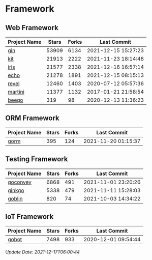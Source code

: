 # Framework

## Web Framework
| Project Name | Stars | Forks | Last Commit |
| ------------ | ----- | ----- | ----------- |
| [gin](https://github.com/gin-gonic/gin) | 53909 | 6134 | 2021-12-15 15:27:23 |
| [kit](https://github.com/go-kit/kit) | 21913 | 2222 | 2021-11-23 18:14:48 |
| [iris](https://github.com/kataras/iris) | 21577 | 2338 | 2021-12-16 16:57:14 |
| [echo](https://github.com/labstack/echo) | 21278 | 1891 | 2021-12-15 08:15:13 |
| [revel](https://github.com/revel/revel) | 12460 | 1403 | 2020-07-12 05:57:36 |
| [martini](https://github.com/go-martini/martini) | 11377 | 1132 | 2017-01-21 21:58:54 |
| [beego](https://github.com/astaxie/beego) | 319 | 98 | 2020-12-13 11:36:23 |

## ORM Framework
| Project Name | Stars | Forks | Last Commit |
| ------------ | ----- | ----- | ----------- |
| [gorm](https://github.com/jinzhu/gorm) | 395 | 124 | 2021-11-20 01:15:37 |

## Testing Framework
| Project Name | Stars | Forks | Last Commit |
| ------------ | ----- | ----- | ----------- |
| [goconvey](https://github.com/smartystreets/goconvey) | 6868 | 491 | 2021-11-01 23:20:26 |
| [ginkgo](https://github.com/onsi/ginkgo) | 5338 | 479 | 2021-11-11 15:28:03 |
| [goblin](https://github.com/franela/goblin) | 820 | 74 | 2021-10-03 14:34:22 |

## IoT Framework
| Project Name | Stars | Forks | Last Commit |
| ------------ | ----- | ----- | ----------- |
| [gobot](https://github.com/hybridgroup/gobot) | 7498 | 933 | 2020-12-01 09:54:44 |

*Update Date: 2021-12-17T06:00:44*